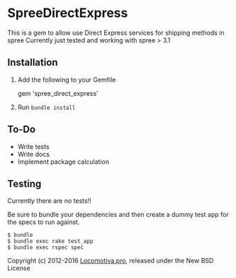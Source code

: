 SpreeDirectExpress
=====================

This is a gem to allow use Direct Express services for shipping methods in spree
Currently just tested and working with spree > 3.1


## Installation

1. Add the following to your Gemfile

    gem 'spree_direct_express'

2. Run `bundle install`


## To-Do

  - Write tests
  - Write docs
  - Implement package calculation

Testing
-------

Currently there are no tests!!

Be sure to bundle your dependencies and then create a dummy test app for the specs to run against.

    $ bundle
    $ bundle exec rake test_app
    $ bundle exec rspec spec

Copyright (c) 2012-2016 [Locomotiva.pro](http://locomotiva.pro), released under the New BSD License
